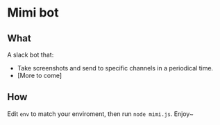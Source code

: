 Mimi bot
========

## What

A slack bot that:

- Take screenshots and send to specific channels in a periodical time.
- [More to come]

## How

Edit `env` to match your enviroment, then run `node mimi.js`. Enjoy~
